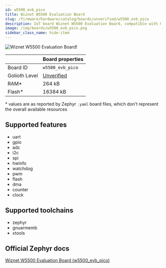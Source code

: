 ```yaml
---
id: w5500_evb_pico
title: Wiznet W5500 Evaluation Board
slug: /firmware/hardware/catalog/boards/unverified/w5500_evb_pico
description: IoT board Wiznet W5500 Evaluation Board, compatible with Golioth at unverified level.
image: /img/boards/w5500_evb_pico.png
sidebar_class_name: hide-item
---
```


[//]: # (This is an auto-generated file, do not edit! Changes to it will be lost upon re-generation)

![Wiznet W5500 Evaluation Board!](/img/boards/w5500_evb_pico.png "Wiznet W5500 Evaluation Board")

|                | Board properties     |
| -------------  | -------------------- |
| Board ID       | `w5500_evb_pico` |
| Golioth Level  | [Unverified](/firmware/hardware#unverified-boards) |
| RAM*           | 264 kB |
| Flash*         | 16384 kB |

\* values are as reported by Zephyr `.yaml` board files, which don't represent the overall available resources



## Supported features

* uart
* gpio
* adc
* i2c
* spi
* hwinfo
* watchdog
* pwm
* flash
* dma
* counter
* clock

## Supported toolchains

* zephyr
* gnuarmemb
* xtools

## Official Zephyr docs

[Wiznet W5500 Evaluation Board (w5500_evb_pico)](https://docs.zephyrproject.org/latest/boards/wiznet/w5500_evb_pico/doc/index.html)

